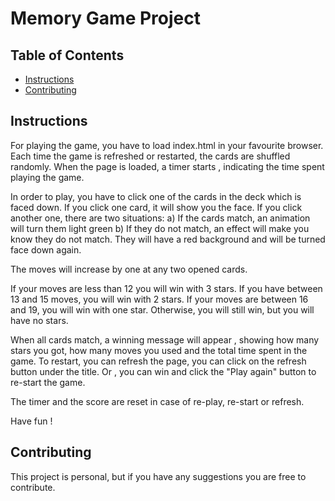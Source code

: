 # Memory Game Project

## Table of Contents

* [Instructions](#instructions)
* [Contributing](#contributing)

## Instructions

For playing the game, you have to load index.html in your favourite browser.
Each time the game is refreshed or restarted, the cards are shuffled randomly.
When the page is loaded, a timer starts , indicating the time spent playing the game.

In order to play, you have to click one of the cards in the deck which is faced down. If you click one card, it will show you the face. 
If you click another one, there are two situations: 
a) If the cards match, an animation will turn them light green
b) If they do not match, an effect will make you know they do not match. They will have a red background and will be turned face down again.

The moves will increase by one at any two opened cards.

If your moves are less than 12 you will win with 3 stars. If you have between 13 and 15 moves, you will win with 2 stars.
If your moves are between 16 and 19, you will win with one star. Otherwise, you will still win, but you will have no stars.

When all cards match, a winning message will appear , showing how many stars you got, how many moves you used and the total time spent in the game.
To restart, you can refresh the page, you can click on the refresh button under the title. Or , you can win and click the "Play again" button to re-start the game.

The timer and the score are reset in case of re-play, re-start or refresh.

Have fun !

## Contributing

This project is personal, but if you have any suggestions you are free to contribute.